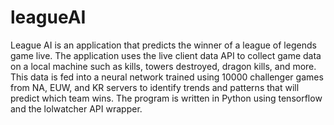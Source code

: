 # leagueAI
League AI is an application that predicts the winner of a league of legends game live. The application uses the live client data API to collect game data on a local machine such as kills, towers destroyed, dragon kills, and more. This data is fed into a neural network trained using 10000 challenger games from NA, EUW, and KR servers to identify trends and patterns that will predict which team wins. The program is written in Python using tensorflow and the lolwatcher API wrapper.
